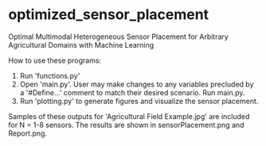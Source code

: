 # optimized_sensor_placement
Optimal Multimodal Heterogeneous Sensor Placement for Arbitrary Agricultural Domains with Machine Learning

How to use these programs:
1. Run 'functions.py'
2. Open 'main.py'.  User may make changes to any variables precluded by a '#Define...' comment to match their desired scenario.  Run main.py.
3. Run 'plotting.py' to generate figures and visualize the sensor placement.

Samples of these outputs for 'Agricultural Field Example.jpg' are included for N = 1-8 sensors. The results are shown in sensorPlacement.png and Report.png.
